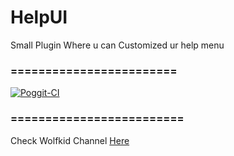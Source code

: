 # HelpUI
Small Plugin Where u can Customized ur help menu





### ========================
[![Poggit-CI](https://poggit.pmmp.io/ci.shield/FutureDeveloperZ/HelpUI/HelpUI)](https://poggit.pmmp.io/ci/FutureDeveloperZ/HelpUI/HelpUI)




### =========================

Check Wolfkid Channel [Here](https://youtube.com/c/Wolfkid)
